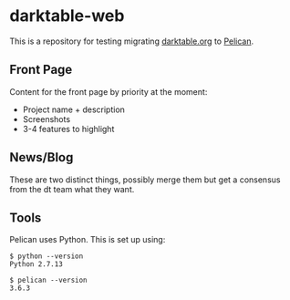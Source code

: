 
# darktable-web

This is a repository for testing migrating [darktable.org][] to [Pelican][].

[darktable.org]: http://darktable.org
[Pelican]: https://blog.getpelican.com/


## Front Page

Content for the front page by priority at the moment:

* Project name + description
* Screenshots
* 3-4 features to highlight


## News/Blog

These are two distinct things, possibly merge them but get a consensus from the dt team what they want.


## Tools

Pelican uses Python.
This is set up using:

```
$ python --version
Python 2.7.13

$ pelican --version
3.6.3
```
